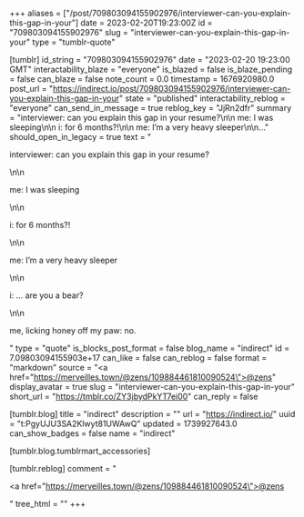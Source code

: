 +++
aliases = ["/post/709803094155902976/interviewer-can-you-explain-this-gap-in-your"]
date = 2023-02-20T19:23:00Z
id = "709803094155902976"
slug = "interviewer-can-you-explain-this-gap-in-your"
type = "tumblr-quote"

[tumblr]
id_string = "709803094155902976"
date = "2023-02-20 19:23:00 GMT"
interactability_blaze = "everyone"
is_blazed = false
is_blaze_pending = false
can_blaze = false
note_count = 0.0
timestamp = 1676920980.0
post_url = "https://indirect.io/post/709803094155902976/interviewer-can-you-explain-this-gap-in-your"
state = "published"
interactability_reblog = "everyone"
can_send_in_message = true
reblog_key = "JjRn2dfr"
summary = "interviewer: can you explain this gap in your resume?\n\n me: I was sleeping\n\n i: for 6 months?!\n\n me: I’m a very heavy sleeper\n\n..."
should_open_in_legacy = true
text = "<p>interviewer: can you explain this gap in your resume?</p>\n\n<p>me: I was sleeping</p>\n\n<p>i: for 6 months?!</p>\n\n<p>me: I’m a very heavy sleeper</p>\n\n<p>i: … are you a bear?</p>\n\n<p>me, licking honey off my paw: no.</p>"
type = "quote"
is_blocks_post_format = false
blog_name = "indirect"
id = 7.09803094155903e+17
can_like = false
can_reblog = false
format = "markdown"
source = "<a href=\"https://merveilles.town/@zens/109884461810090524\">@zens</a>"
display_avatar = true
slug = "interviewer-can-you-explain-this-gap-in-your"
short_url = "https://tmblr.co/ZY3jbydPkYT7ei00"
can_reply = false

[tumblr.blog]
title = "indirect"
description = ""
url = "https://indirect.io/"
uuid = "t:PgyUJU3SA2Klwyt81UWAwQ"
updated = 1739927643.0
can_show_badges = false
name = "indirect"

[tumblr.blog.tumblrmart_accessories]

[tumblr.reblog]
comment = "<p><a href=\"https://merveilles.town/@zens/109884461810090524\">@zens</a></p>"
tree_html = ""
+++
